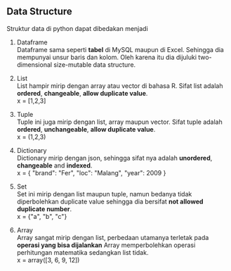 ## Data Structure

Struktur data di python dapat dibedakan menjadi

1. Dataframe <br/>
Dataframe sama seperti **tabel** di MySQL maupun di Excel. Sehingga dia mempunyai unsur baris dan kolom. Oleh karena itu dia dijuluki two-dimensional size-mutable data structure.

2. List <br/>
List hampir mirip dengan array atau vector di bahasa R. Sifat list adalah **ordered**, **changeable**, **allow duplicate value**. <br/>
x = [1,2,3]

3. Tuple <br/>
Tuple ini juga mirip dengan list, array maupun vector. Sifat tuple adalah **ordered**, **unchangeable**, **allow duplicate value**. <br/>
x = (1,2,3)

4. Dictionary <br/>
Dictionary mirip dengan json, sehingga sifat nya adalah **unordered**, **changeable** and **indexed**. <br/>
x = { "brand": "Fer", "loc": "Malang", "year": 2009 }

5. Set <br/>
Set ini mirip dengan list maupun tuple, namun bedanya tidak diperbolehkan duplicate value sehingga dia bersifat **not allowed duplicate number**. <br/>
x = {"a", "b", "c"}

6. Array <br/>
Array sangat mirip dengan list, perbedaan utamanya terletak pada **operasi yang bisa dijalankan** Array memperbolehkan operasi perhitungan matematika sedangkan list tidak. <br/>
x = array([3, 6, 9, 12])
